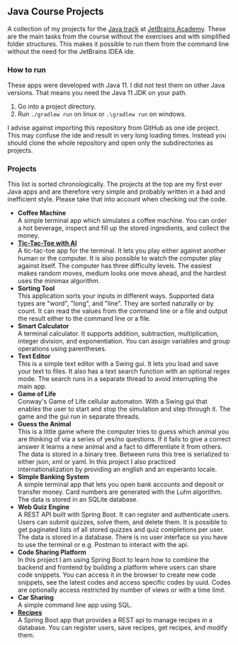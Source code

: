 ## Java Course Projects
A collection of my projects for the [Java track](https://hyperskill.org/tracks/1) at [JetBrains Academy](https://www.jetbrains.com/academy). These are the main tasks from the course without the exercises and with simplified folder structures. This makes it possible to run them from the command line without the need for the JetBrains IDEA ide.


### How to run
These apps were developed with Java 11. I did not test them on other Java versions. That means you need the Java 11 JDK on your path.
1. Go into a project directory.
2. Run `./gradlew run` on linux or `.\gradlew run` on windows.

I advise against importing this repository from GitHub as one ide project. This may confuse the ide and result in very long loading times. Instead you should clone the whole repository and open only the subdirectories as projects.


### Projects
This list is sorted chronologically. The projects at the top are my first ever Java apps and are therefore very simple and probably written in a bad and inefficient style. Please take that into account when checking out the code.

- **Coffee Machine**  
A simple terminal app which simulates a coffee machine. You can order a hot beverage, inspect and fill up the stored ingredients, and collect the money.
- **[Tic-Tac-Toe with AI](Tic-Tac-Toe_with_AI)**  
A tic-tac-toe app for the terminal. It lets you play either against another human or the computer. It is also possible to watch the computer play against itself. The computer has three difficulty levels. The easiest makes random moves, medium looks one move ahead, and the hardest uses the minimax algorithm.
- **Sorting Tool**  
This application sorts your inputs in different ways. Supported data types are "word", "long", and "line". They are sorted naturally or by count. It can read the values from the command line or a file and output the result either to the command line or a file.
- **Smart Calculator**  
A terminal calculator. It supports addition, subtraction, multiplication, integer division, and exponentiation. You can assign variables and group operations using parentheses.
- **Text Editor**  
This is a simple text editor with a Swing gui. It lets you load and save your text to files. It also has a text search function with an optional regex mode. The search runs in a separate thread to avoid interrupting the main app.
- **Game of Life**  
Conway's Game of Life cellular automaton. With a Swing gui that enables the user to start and stop the simulation and step through it. The game and the gui run in separate threads.
- **Guess the Animal**  
This is a little game where the computer tries to guess which animal you are thinking of via a series of yes/no questions. If it fails to give a correct answer it learns a new animal and a fact to differentiate it from others. The data is stored in a binary tree. Between runs this tree is serialized to either json, xml or yaml. In this project I also practiced internationalization by providing an english and an esperanto locale.
- **Simple Banking System**  
A simple terminal app that lets you open bank accounts and deposit or transfer money. Card numbers are generated with the Luhn algorithm. The data is stored in an SQLite database.
- **Web Quiz Engine**  
A REST API built with Spring Boot. It can register and authenticate users. Users can submit quizzes, solve them, and delete them. It is possible to get paginated lists of all stored quizzes and quiz completions per user. The data is stored in a database. There is no user interface so you have to use the terminal or e.g. Postman to interact with the api.
- **Code Sharing Platform**  
In this project I am using Spring Boot to learn how to combine the backend and frontend by building a platform where users can share code snippets. You can access it in the browser to create new code snippets, see the latest codes and access specific codes by uuid. Codes are optionally access restricted by number of views or with a time limit.
- **Car Sharing**  
A simple command line app using SQL.
- **[Recipes](Recipes)**  
A Spring Boot app that provides a REST api to manage recipes in a database. You can register users, save recipes, get recipes, and modify them.
